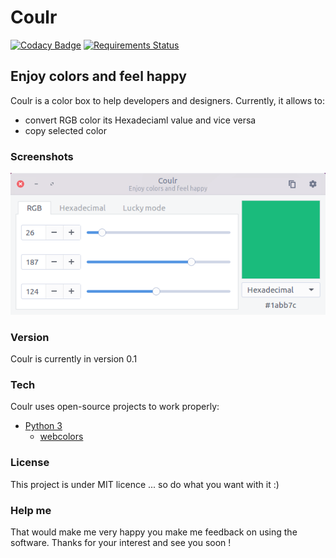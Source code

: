 # Coulr

[![Codacy Badge](https://api.codacy.com/project/badge/Grade/4c173929259648e19e883f465fb6c64b)](https://www.codacy.com/app/hugo-posnic/Coulr?utm_source=github.com&amp;utm_medium=referral&amp;utm_content=Huluti/Coulr&amp;utm_campaign=Badge_Grade)
[![Requirements Status](https://requires.io/github/Huluti/Coulr/requirements.svg?branch=master)](https://requires.io/github/Huluti/Coulr/requirements/?branch=master)

## Enjoy colors and feel happy

Coulr is a color box to help developers and designers. Currently, it allows to:
  - convert RGB color its Hexadeciaml value and vice versa
  - copy selected color

### Screenshots

![alt tag](coulr_screenshoot.png)

### Version

Coulr is currently in version 0.1

### Tech

Coulr uses open-source projects to work properly:

* [Python 3](https://www.python.org/)
    * [webcolors](https://github.com/ubernostrum/webcolors)

### License

This project is under MIT licence ... so do what you want with it :)

### Help me

That would make me very happy you make me feedback on using the software.
Thanks for your interest and see you soon !
